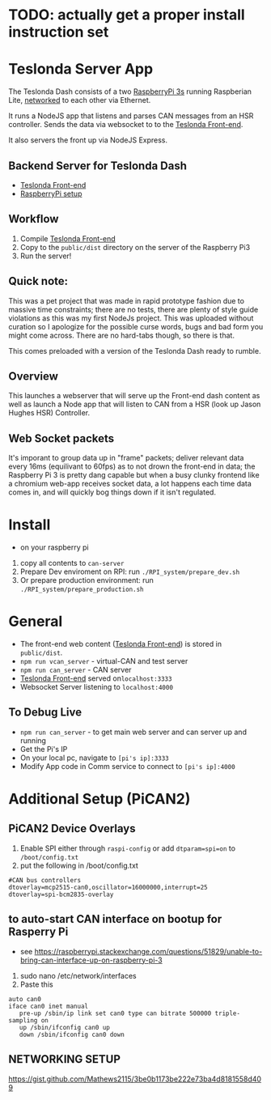 # TODO: actually get a proper install instruction set

# Teslonda Server App
The Teslonda Dash consists of a two [RaspberryPi 3s](https://gist.github.com/Mathews2115/ed3dbd8623ee815a7bed363dbc7c73a6) running Raspberian Lite, [networked](https://gist.github.com/Mathews2115/3be0b1173be222e73ba4d8181558d409) to each other via Ethernet. 

It runs a NodeJS app that listens and parses CAN messages from an HSR controller. Sends the data via websocket to to the [Teslonda Front-end](https://github.com/Mathews2115/TeslondaDash).

It also servers the front up via NodeJS Express.

## Backend Server for Teslonda Dash
- [Teslonda Front-end](https://github.com/Mathews2115/TeslondaDash)
- [RaspberryPi setup](https://gist.github.com/Mathews2115/ed3dbd8623ee815a7bed363dbc7c73a6)

## Workflow
1. Compile [Teslonda Front-end](https://github.com/Mathews2115/TeslondaDash)
2. Copy to the `public/dist` directory on the server of the Raspberry Pi3
3. Run the server!

## Quick note:
This was a pet project that was made in rapid prototype fashion due to massive time constraints;  there are no tests, there are plenty of style guide violations as this was my first NodeJs project.  This was uploaded without curation so I apologize for the possible curse words, bugs and bad form you might come across.  There are no hard-tabs though, so there is that.

This comes preloaded with a version of the Teslonda Dash ready to rumble.

## Overview
This launches a webserver that will serve up the Front-end dash content as well as launch a Node app that will listen to CAN from a HSR (look up Jason Hughes HSR) Controller.

## Web Socket packets
It's imporant to group data up in "frame" packets;  deliver relevant data every 16ms (equilivant to 60fps) as to not drown the front-end in data; the Raspberry Pi 3 is pretty dang capable but when a busy clunky frontend like a chromium web-app receives socket data, a lot happens each time data comes in, and will quickly bog things down if it isn't regulated.   

# Install
* on your raspberry pi
1. copy all contents to `can-server` 
2. Prepare Dev enviroment on RPI: run `./RPI_system/prepare_dev.sh`
3. Or prepare production environment: run `./RPI_system/prepare_production.sh`

# General
* The front-end web content ([Teslonda Front-end](https://github.com/Mathews2115/TeslondaDash)) is stored in `public/dist`.  
* `npm run vcan_server` - virtual-CAN and test server
* `npm run can_server` -  CAN server
* [Teslonda Front-end](https://github.com/Mathews2115/TeslondaDash) served on`localhost:3333`
* Websocket Server listening to `localhost:4000`

## To Debug Live
* `npm run can_server` - to get main web server and can server up and running
* Get the Pi's IP
* On your local pc, navigate to `[pi's ip]:3333`
* Modify App code in Comm service to connect to `[pi's ip]:4000`

# Additional Setup (PiCAN2)
## PiCAN2 Device Overlays
1. Enable SPI either through `raspi-config` or add `dtparam=spi=on` to `/boot/config.txt`
2. put the following in /boot/config.txt
```
#CAN bus controllers
dtoverlay=mcp2515-can0,oscillator=16000000,interrupt=25
dtoverlay=spi-bcm2835-overlay
```

## to auto-start CAN interface on bootup for Rasperry Pi
* see  https://raspberrypi.stackexchange.com/questions/51829/unable-to-bring-can-interface-up-on-raspberry-pi-3
1. sudo nano /etc/network/interfaces
2. Paste this
```
auto can0
iface can0 inet manual
   pre-up /sbin/ip link set can0 type can bitrate 500000 triple-sampling on
   up /sbin/ifconfig can0 up
   down /sbin/ifconfig can0 down
```

## NETWORKING SETUP
https://gist.github.com/Mathews2115/3be0b1173be222e73ba4d8181558d409
